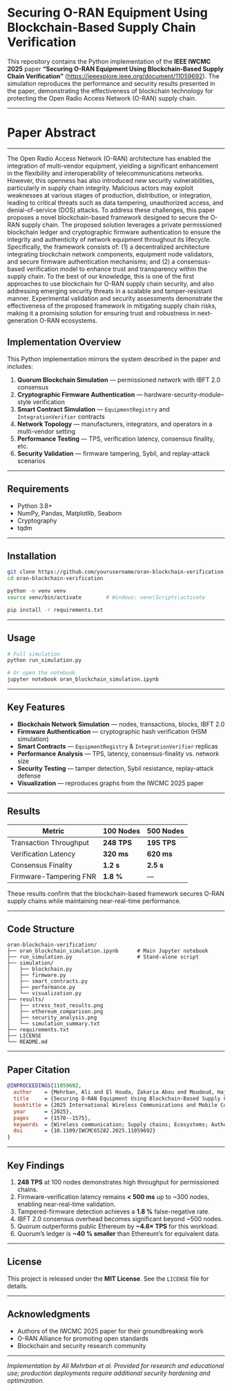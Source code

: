 
# Securing O-RAN Equipment Using Blockchain-Based Supply Chain Verification

This repository contains the Python implementation of the **IEEE IWCMC 2025** paper **“Securing O-RAN Equipment Using Blockchain-Based Supply Chain Verification”** (<https://ieeexplore.ieee.org/document/11059692>). The simulation reproduces the performance and security results presented in the paper, demonstrating the effectiveness of blockchain technology for protecting the Open Radio Access Network (O-RAN) supply chain.

---

# Paper Abstract
---
The Open Radio Access Network (O-RAN) architecture has enabled the integration of multi-vendor equipment, yielding a significant enhancement in the flexibility and interoperability of telecommunications networks. However, this openness has also introduced new security vulnerabilities, particularly in supply chain integrity. Malicious actors may exploit weaknesses at various stages of production, distribution, or integration, leading to critical threats such as data tampering, unauthorized access, and denial-of-service (DOS) attacks. To address these challenges, this paper proposes a novel blockchain-based framework designed to secure the O-RAN supply chain. The proposed solution leverages a private permissioned blockchain ledger and cryptographic firmware authentication to ensure the integrity and authenticity of network equipment throughout its lifecycle. Specifically, the framework consists of: (1) a decentralized architecture integrating blockchain network components, equipment node validators, and secure firmware authentication mechanisms; and (2) a consensus-based verification model to enhance trust and transparency within the supply chain. To the best of our knowledge, this is one of the first approaches to use blockchain for O-RAN supply chain security, and also addressing emerging security threats in a scalable and tamper-resistant manner. Experimental validation and security assessments demonstrate the effectiveness of the proposed framework in mitigating supply chain risks, making it a promising solution for ensuring trust and robustness in next-generation O-RAN ecosystems.


## Implementation Overview
This Python implementation mirrors the system described in the paper and includes:

1. **Quorum Blockchain Simulation** — permissioned network with IBFT 2.0 consensus  
2. **Cryptographic Firmware Authentication** — hardware-security-module–style verification  
3. **Smart Contract Simulation** — `EquipmentRegistry` and `IntegrationVerifier` contracts  
4. **Network Topology** — manufacturers, integrators, and operators in a multi-vendor setting  
5. **Performance Testing** — TPS, verification latency, consensus finality, etc.  
6. **Security Validation** — firmware tampering, Sybil, and replay-attack scenarios  

---

## Requirements
* Python 3.8+  
* NumPy, Pandas, Matplotlib, Seaborn  
* Cryptography  
* tqdm  

---

## Installation
```bash
git clone https://github.com/yourusername/oran-blockchain-verification.git
cd oran-blockchain-verification

python -m venv venv
source venv/bin/activate        # Windows: venv\Scripts\activate

pip install -r requirements.txt
````

---

## Usage

```bash
# Full simulation
python run_simulation.py

# Or open the notebook
jupyter notebook oran_blockchain_simulation.ipynb
```

---

## Key Features

* **Blockchain Network Simulation** — nodes, transactions, blocks, IBFT 2.0
* **Firmware Authentication** — cryptographic hash verification (HSM simulation)
* **Smart Contracts** — `EquipmentRegistry` & `IntegrationVerifier` replicas
* **Performance Analysis** — TPS, latency, consensus-finality vs. network size
* **Security Testing** — tamper detection, Sybil resistance, replay-attack defense
* **Visualization** — reproduces graphs from the IWCMC 2025 paper

---

## Results

| Metric                 | 100 Nodes   | 500 Nodes   |
| ---------------------- | ----------- | ----------- |
| Transaction Throughput | **248 TPS** | **195 TPS** |
| Verification Latency   | **320 ms**  | **620 ms**  |
| Consensus Finality     | **1.2 s**   | **2.5 s**   |
| Firmware-Tampering FNR | **1.8 %**   | —           |

These results confirm that the blockchain-based framework secures O-RAN supply chains while maintaining near-real-time performance.

---

## Code Structure

```
oran-blockchain-verification/
├── oran_blockchain_simulation.ipynb      # Main Jupyter notebook
├── run_simulation.py                     # Stand-alone script
├── simulation/
│   ├── blockchain.py
│   ├── firmware.py
│   ├── smart_contracts.py
│   ├── performance.py
│   └── visualization.py
├── results/
│   ├── stress_test_results.png
│   ├── ethereum_comparison.png
│   ├── security_analysis.png
│   └── simulation_summary.txt
├── requirements.txt
├── LICENSE
└── README.md
```

---

## Paper Citation

```bibtex
@INPROCEEDINGS{11059692,
  author    = {Mehrban, Ali and El Houda, Zakaria Abou and Moudoud, Hajar and Brik, Bouziane and Khoukhi, Lyes},
  title     = {Securing O-RAN Equipment Using Blockchain-Based Supply Chain Verification},
  booktitle = {2025 International Wireless Communications and Mobile Computing (IWCMC)},
  year      = {2025},
  pages     = {1570--1575},
  keywords  = {Wireless communication; Supply chains; Ecosystems; Authentication; Open RAN; Denial-of-service attack; Real-time systems; Blockchains; Telecommunications; Microprogramming; O-RAN; Supply Chain Verification; blockchain; firmware authentication; security},
  doi       = {10.1109/IWCMC65282.2025.11059692}
}
```

---

## Key Findings

1. **248 TPS** at 100 nodes demonstrates high throughput for permissioned chains.
2. Firmware-verification latency remains **< 500 ms** up to \~300 nodes, enabling near-real-time validation.
3. Tampered-firmware detection achieves a **1.8 %** false-negative rate.
4. IBFT 2.0 consensus overhead becomes significant beyond \~500 nodes.
5. Quorum outperforms public Ethereum by **\~4.6× TPS** for this workload.
6. Quorum’s ledger is **\~40 % smaller** than Ethereum’s for equivalent data.

---

## License

This project is released under the **MIT License**. See the `LICENSE` file for details.

---

## Acknowledgments

* Authors of the IWCMC 2025 paper for their groundbreaking work
* O-RAN Alliance for promoting open standards
* Blockchain and security research community

---

*Implementation by Ali Mehrban et al. Provided for research and educational use; production deployments require additional security hardening and optimization.*


